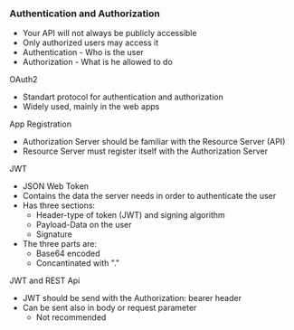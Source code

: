 ### Authentication and Authorization

- Your API will not always be publicly accessible
- Only authorized users may access it
- Authentication - Who is the user
- Authorization - What is he allowed to do

OAuth2
- Standart protocol for authentication and authorization
- Widely used, mainly in the web apps

App Registration
- Authorization Server should be familiar with the Resource Server (API)
- Resource Server must register itself with the Authorization Server

JWT
- JSON Web Token
- Contains the data the server needs in order to authenticate the user
- Has three sections:
  - Header-type of token (JWT) and signing algorithm
  - Payload-Data on the user
  - Signature
- The three parts are:
  - Base64 encoded
  - Concantinated with "."

JWT and REST Api
- JWT should be send with the Authorization: bearer header
- Can be sent also in body or request parameter
  - Not recommended

